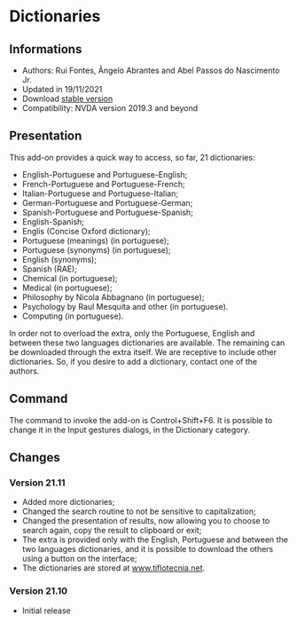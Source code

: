 # Dictionaries


## Informations
* Authors: Rui Fontes, Ângelo Abrantes and Abel Passos do Nascimento Jr.
* Updated in 19/11/2021
* Download [stable version][1]
* Compatibility: NVDA version 2019.3 and beyond


## Presentation
This add-on provides a quick way to access, so far, 21 dictionaries:
* English-Portuguese and Portuguese-English;
* French-Portuguese and Portuguese-French;
* Italian-Portuguese and Portuguese-Italian;
* German-Portuguese and Portuguese-German;
* Spanish-Portuguese and Portuguese-Spanish;
* English-Spanish;
* Englis (Concise Oxford dictionary);
* Portuguese (meanings) (in portuguese);
* Portuguese (synonyms) (in portuguese);
* English (synonyms);
* Spanish (RAE);
* Chemical (in portuguese);
* Medical (in portuguese);
* Philosophy by Nicola Abbagnano (in portuguese);
* Psychology by Raul Mesquita and other (in portuguese).
* Computing (in portuguese).

In order not to overload the extra, only the Portuguese, English and between these two languages dictionaries are available.
The remaining can be downloaded through the extra itself.
We are receptive to include other dictionaries. So, if you desire to add a dictionary, contact one of the authors.


## Command
The command to invoke the add-on is Control+Shift+F6.
It is possible to change it in the Input gestures dialogs, in the Dictionary category.


## Changes

### Version 21.11
* Added more dictionaries;
* Changed the search routine to not be sensitive to capitalization;
* Changed the presentation of results, now allowing you to choose to search again, copy the result to clipboard or exit;
* The extra is provided only with the English, Portuguese and between the two languages dictionaries, and it is possible to download the others using a button on the interface;
* The dictionaries are stored at www.tiflotecnia.net.


### Version 21.10
* Initial release

[1]: https://github.com/ruifontes/Dictionaries/releases/download/21.11/dictionaries-21.11.nvda-addon
